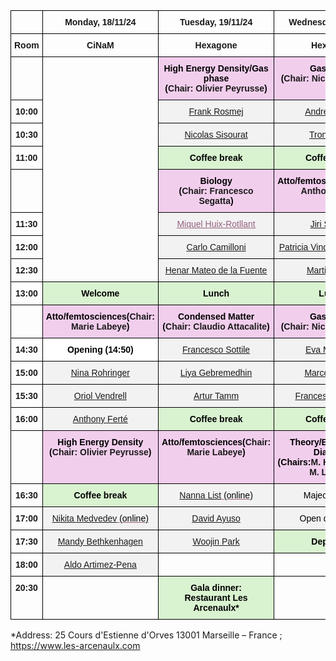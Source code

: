 
<html>

<style type="text/css">
  .page-header {
  color: white;
  text-align: center;
  background-color: white;
  background-image: url("./images/FELheader.png");
  background-repeat: no-repeat;
  background-size: cover;
  margin: 0 auto;

}
.tg  {border-collapse:collapse;border-spacing:0;}
.tg td{border-color:black;border-style:solid;border-width:1px;font-family:Arial, sans-serif;font-size:14px;
  overflow:hidden;padding:10px 5px;word-break:normal;}
.tg th{border-color:black;border-style:solid;border-width:1px;font-family:Arial, sans-serif;font-size:14px;
  font-weight:normal;overflow:hidden;padding:10px 5px;word-break:normal;}
.tg .tg-baqh{text-align:center;vertical-align:top}
.tg .tg-yhs8{background-color:#D9F2D0;font-weight:bold;text-align:center;vertical-align:top}
.tg .tg-amwm{font-weight:bold;text-align:center;vertical-align:top}
.tg .tg-mezc{color:#F00;font-weight:bold;text-align:center;vertical-align:top}
.tg .tg-yye0{background-color:#F2CEED;font-weight:bold;text-align:center;vertical-align:top}
.tg .tg-ve5o{background-color:#F2F2F2;color:#96607D;text-align:center;text-decoration:underline;vertical-align:top}
.tg .tg-fe66{background-color:#F2F2F2;text-align:center;vertical-align:top}
.tg .tg-9hzb{background-color:#FFF;font-weight:bold;text-align:center;vertical-align:top}
</style>
<body>

<table class="tg"><thead>
  <tr>
    <th class="tg-baqh"> </th>
    <th class="tg-amwm">Monday, 18/11/24</th>
    <th class="tg-amwm">Tuesday, 19/11/24</th>
    <th class="tg-amwm">Wednesday, 20/11/24</th>
  </tr></thead>
<tbody>
  <tr>
    <td class="tg-amwm">Room</td>
    <td class="tg-amwm">CiNaM</td>
    <td class="tg-amwm">Hexagone</td>
    <td class="tg-amwm">Hexagone</td>
  </tr>
  <tr>
    <td class="tg-baqh"> </td>
    <td class="tg-mezc" rowspan="8"> <br> <br> <br> <br><br></td>
    <td class="tg-yye0"><span style="color:black">High Energy Density/Gas phase</span><br><span style="color:black">(</span>Chair: Olivier Peyrusse<span style="color:black">)</span></td>
    <td class="tg-yye0"><span style="color:black">Gas phase</span><br><span style="color:black">(</span>Chair: Nicolas Sisourat<span style="color:black">)</span></td>
  </tr>
  <tr>
    <td class="tg-amwm">10:00</td>
    <td class="tg-ve5o"><a target="_blank" href="https://amubox.univ-amu.fr/s/HFDX2oRLBE8GJgd">Frank Rosmej</a></td>
    <td class="tg-ve5o"><a target="_blank" href="https://amubox.univ-amu.fr/s/HPiniAStYFW5HL8">André Gomes</a></td>
  </tr>
  <tr>
    <td class="tg-amwm">10:30</td>
    <td class="tg-fe66"><a target="_blank" href="https://amubox.univ-amu.fr/s/iRfw9oYMzmnYwxF">Nicolas Sisourat</a></td>
    <td class="tg-ve5o"><a target="_blank" href="https://amubox.univ-amu.fr/s/8nPQsrSRrTM8PiA">Trond Saue</a></td>
  </tr>
  <tr>
    <td class="tg-amwm">11:00</td>
    <td class="tg-yhs8"><span style="color:black">Coffee break</span></td>
    <td class="tg-yhs8"><span style="color:black">Coffee break</span></td>
  </tr>
  <tr>
    <td class="tg-amwm"> </td>
    <td class="tg-yye0"><span style="color:black">Biology</span><br><span style="color:black">(</span>Chair: Francesco Segatta<span style="color:black">)</span></td>
    <td class="tg-yye0"><span style="color:black">Atto/femtosciences(</span>Chair: Anthony Ferté<span style="color:black">)</span></td>
  </tr>
  <tr>
    <td class="tg-amwm">11:30</td>
    <td class="tg-ve5o"><a target="_blank" href="https://amubox.univ-amu.fr/s/t7zr5WDS3gpiM4B"><span style="text-decoration:underline;color:#96607D">Miquel Huix-Rotllant</span></a></td>
    <td class="tg-ve5o"><a target="_blank" href="https://amubox.univ-amu.fr/s/bwEFfdGKiGwCAXp">Jiri Suchan</a></td>
  </tr>
  <tr>
    <td class="tg-amwm">12:00</td>
    <td class="tg-ve5o"><a target="_blank" href="https://amubox.univ-amu.fr/s/so57gtJA4jKPK3y">Carlo Camilloni</a></td>
    <td class="tg-ve5o"><a target="_blank" href="https://amubox.univ-amu.fr/s/GM9Pm5NF6yfR8k4">Patricia Vindel-Zandgergen</a></td>
  </tr>
  <tr>
    <td class="tg-amwm">12:30</td>
    <td class="tg-ve5o"><a target="_blank" href="https://amubox.univ-amu.fr/s/3HsTiGN5rBFckCY">Henar Mateo de la Fuente</a></td>
    <td class="tg-ve5o"><a target="_blank" href="https://amubox.univ-amu.fr/s/ySHk6xCSbszRazT">Martin Crhán</a></td>
  </tr>
  <tr>
    <td class="tg-amwm">13:00</td>
    <td class="tg-yhs8"><span style="color:black">Welcome</span></td>
    <td class="tg-yhs8"><span style="color:black">Lunch</span></td>
    <td class="tg-yhs8"><span style="color:black">Lunch</span></td>
  </tr>
  <tr>
    <td class="tg-amwm"> </td>
    <td class="tg-yye0"><span style="color:black">Atto/femtosciences(</span>Chair: Marie Labeye<span style="color:black">)</span></td>
    <td class="tg-yye0"><span style="color:black">Condensed Matter</span><br><span style="color:black">(</span>Chair: Claudio Attacalite<span style="color:black">)</span></td>
    <td class="tg-yye0"><span style="color:black">Gas phase</span><br><span style="color:black">(</span>Chair: Nicolas Sisourat<span style="color:black">)</span></td>
  </tr>
  <tr>
    <td class="tg-amwm">14:30</td>
    <td class="tg-9hzb"><span style="color:black">Opening (14:50)</span></td>
    <td class="tg-ve5o"><a href="https://amubox.univ-amu.fr/s/cXmM7QxeYLHMfX5" target="_blank">Francesco Sottile</a></td>
    <td class="tg-ve5o"><a target="_blank" href="https://amubox.univ-amu.fr/s/Noodytk8ZnNsq67">Eva Muchova</a></td>
  </tr>
  <tr>
    <td class="tg-amwm">15:00</td>
    <td class="tg-ve5o"><a target="_blank" href="https://amubox.univ-amu.fr/s/JDoA4FAWFPATbPi">Nina Rohringer</a></td>
    <td class="tg-ve5o"><a target="_blank" href="https://amubox.univ-amu.fr/s/b9SfJwftLHssXRN">Liya Gebremedhin</a></td>
    <td class="tg-ve5o"><a target="_blank" href="https://amubox.univ-amu.fr/s/REcCcgN3MTzaqNe">Marco Ruberti</a></td>
  </tr>
  <tr>
    <td class="tg-amwm">15:30</td>
    <td class="tg-ve5o"><a target="_blank" href="https://amubox.univ-amu.fr/s/PM2dk5sGfiwkMeQ">Oriol Vendrell</a></td>
    <td class="tg-ve5o"><a target="_blank" href="https://amubox.univ-amu.fr/s/9LWaddPry7rAwot">Artur Tamm</a></td>
    <td class="tg-ve5o"><a target="_blank" href="https://amubox.univ-amu.fr/s/2RaKRoTYdakiCo2">Francesco Segatta</a></td>
  </tr>
  <tr>
    <td class="tg-amwm">16:00</td>
    <td class="tg-ve5o"><a target="_blank" href="https://amubox.univ-amu.fr/s/nfijdtFXWm6fyiB">Anthony Ferté</a></td>
    <td class="tg-yhs8"><span style="color:black">Coffee break</span></td>
    <td class="tg-yhs8"><span style="color:black">Coffee break</span></td>
  </tr>
  <tr>
    <td class="tg-amwm"> </td>
    <td class="tg-yye0"><span style="color:black">High Energy Density</span><br><span style="color:black">(</span>Chair: Olivier Peyrusse<span style="color:black">)</span></td>
    <td class="tg-yye0"><span style="color:black">Atto/femtosciences(</span>Chair: Marie Labeye<span style="color:black">)</span></td>
    <td class="tg-yye0"><span style="color:black">Theory/Experiments Dialogue</span><br><span style="color:black">(Chairs:</span>M. Huix-Rotllant &amp; M. Labeye)</td>
  </tr>
  <tr>
    <td class="tg-amwm">16:30</td>
    <td class="tg-yhs8"><span style="color:black">Coffee break</span></td>
    <td class="tg-ve5o"><a target="_blank" href="https://amubox.univ-amu.fr/s/m2zwkcRBn8MfyjF">Nanna List</a> <span style="color:black">(online)</span></td>
    <td class="tg-fe66"><span style="color:black">Majed Chergui</span></td>
  </tr>
  <tr>
    <td class="tg-amwm">17:00</td>
    <td class="tg-ve5o"><a target="_blank" href="https://amubox.univ-amu.fr/s/jnWRJpoAmJYaT2E">Nikita Medvedev</a> <span style="color:black">(online)</span></td>
    <td class="tg-ve5o"><a target="_blank" href="https://amubox.univ-amu.fr/s/qszK4DKayZRiA9s">David Ayuso</a></td>
    <td class="tg-fe66"><span style="color:black">Open discussion</span></td>
  </tr>
  <tr>
    <td class="tg-amwm">17:30</td>
    <td class="tg-ve5o"><a target="_blank" href="https://amubox.univ-amu.fr/s/mkQxTs4RrMnfsAf">Mandy Bethkenhagen</a></td>
    <td class="tg-ve5o"><a target="_blank" href="https://amubox.univ-amu.fr/s/m3Yfsn37jJJNG8y">Woojin Park</a></td>
    <td class="tg-yhs8"><span style="color:black">Departure</span></td>
  </tr>
  <tr>
    <td class="tg-amwm">18:00</td>
    <td class="tg-ve5o"><a target="_blank" href="https://amubox.univ-amu.fr/s/RjSkwJ2Mr2DNoD4">Aldo Artimez-Pena</a></td>
    <td class="tg-amwm"> </td>
    <td class="tg-baqh"> </td>
  </tr>
  <tr>
    <td class="tg-amwm">20:30</td>
    <td class="tg-baqh"> </td>
    <td class="tg-yhs8"><span style="color:black">Gala dinner:</span><br><span style="color:black">Restaurant Les Arcenaulx*</span></td>
    <td class="tg-baqh"> </td>
  </tr>
</tbody></table>
  
</body>
</html>

*Address: 25 Cours d'Estienne d'Orves 13001 Marseille – France ; https://www.les-arcenaulx.com 
